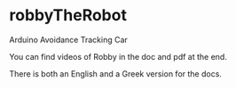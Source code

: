 # robbyTheRobot

Arduino Avoidance Tracking Car

You can find videos of Robby in the doc and pdf at the end.

There is both an English and a Greek version for the docs.
